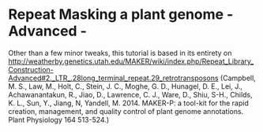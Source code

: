 # Repeat Masking a plant genome - Advanced -

Other than a few minor tweaks, this tutorial is based in its entirety on http://weatherby.genetics.utah.edu/MAKER/wiki/index.php/Repeat_Library_Construction-Advanced#2._LTR_.28long_terminal_repeat.29_retrotransposons (Campbell, M. S., Law, M., Holt, C., Stein, J. C., Moghe, G. D., Hunagel, D. E., Lei, J., Achawanantakun, R., Jiao, D., Lawrence, C. J., Ware, D., Shiu, S-H., Childs, K. L., Sun, Y., Jiang, N, Yandell, M. 2014. MAKER-P: a tool-kit for the rapid creation, management, and quality control of plant genome annotations. Plant Physiology 164 513-524.)

